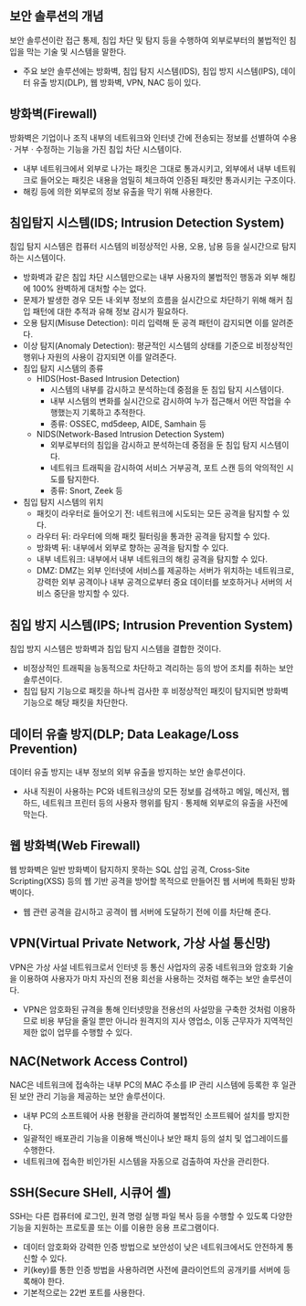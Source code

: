 ## 보안 솔루션의 개념

보안 솔루션이란 접근 통제, 침입 차단 및 탐지 등을 수행하여 외부로부터의 불법적인 침입을 막는 기술 및 시스템을 말한다.

- 주요 보안 솔루션에는 방화벽, 침입 탐지 시스템(IDS), 침입 방지 시스템(IPS), 데이터 유출 방지(DLP), 웹 방화벽, VPN, NAC 등이 있다.

## 방화벽(Firewall)

방화벽은 기업이나 조직 내부의 네트워크와 인터넷 간에 전송되는 정보를 선별하여 수용 · 거부 · 수정하는 기능을 가진 침입 차단 시스템이다.

- 내부 네트워크에서 외부로 나가는 패킷은 그대로 통과시키고, 외부에서 내부 네트워크로 들어오는 패킷은 내용을 엄밀히 체크하여 인증된 패킷만 통과시키는 구조이다.
- 해킹 등에 의한 외부로의 정보 유출을 막기 위해 사용한다.

## 침입탐지 시스템(IDS; Intrusion Detection System)

침입 탐지 시스템은 컴퓨터 시스템의 비정상적인 사용, 오용, 남용 등을 실시간으로 탐지하는 시스템이다.

- 방화벽과 같은 침입 차단 시스템만으로는 내부 사용자의 불법적인 행동과 외부 해킹에 100% 완벽하게 대처할 수는 없다.
- 문제가 발생한 경우 모든 내·외부 정보의 흐름을 실시간으로 차단하기 위해 해커 침입 패턴에 대한 추적과 유해 정보 감시가 필요하다.
- 오용 탐지(Misuse Detection): 미리 입력해 둔 공격 패턴이 감지되면 이를 알려준다.
- 이상 탐지(Anomaly Detection): 평균적인 시스템의 상태를 기준으로 비정상적인 행위나 자원의 사용이 감지되면 이를 알려준다.
- 침입 탐지 시스템의 종류
  - HIDS(Host-Based Intrusion Detection)
    - 시스템의 내부를 감시하고 분석하는데 중점을 둔 침입 탐지 시스템이다.
    - 내부 시스템의 변화를 실시간으로 감시하여 누가 접근해서 어떤 작업을 수행했는지 기록하고 추적한다.
    - 종류: OSSEC, md5deep, AIDE, Samhain 등
  - NIDS(Network-Based Intrusion Detection System)
    - 외부로부터의 침입을 감시하고 분석하는데 중점을 둔 침입 탐지 시스템이다.
    - 네트워크 트래픽을 감시하여 서비스 거부공격, 포트 스캔 등의 악의적인 시도를 탐지한다.
    - 종류: Snort, Zeek 등
- 침입 탐지 시스템의 위치
  - 패킷이 라우터로 들어오기 전: 네트워크에 시도되는 모든 공격을 탐지할 수 있다.
  - 라우터 뒤: 라우터에 의해 패킷 필터링을 통과한 공격을 탐지할 수 있다.
  - 방화벽 뒤: 내부에서 외부로 향하는 공격을 탐지할 수 있다.
  - 내부 네트워크: 내부에서 내부 네트워크의 해킹 공격을 탐지할 수 있다.
  - DMZ: DMZ는 외부 인터넷에 서비스를 제공하는 서버가 위치하는 네트워크로, 강력한 외부 공격이나 내부 공격으로부터 중요 데이터를 보호하거나 서버의 서비스 중단을 방지할 수 있다.

## 침입 방지 시스템(IPS; Intrusion Prevention System)

침입 방지 시스템은 방화벽과 침입 탐지 시스템을 결합한 것이다.

- 비정상적인 트래픽을 능동적으로 차단하고 격리하는 등의 방어 조치를 취하는 보안 솔루션이다.
- 침입 탐지 기능으로 패킷을 하나씩 검사한 후 비정상적인 패킷이 탐지되면 방화벽 기능으로 해당 패킷을 차단한다.

## 데이터 유출 방지(DLP; Data Leakage/Loss Prevention)

데이터 유출 방지는 내부 정보의 외부 유출을 방지하는 보안 솔루션이다.

- 사내 직원이 사용하는 PC와 네트워크상의 모든 정보를 검색하고 메일, 메신저, 웹 하드, 네트워크 프린터 등의 사용자 행위를 탐지 · 통제해 외부로의 유출을 사전에 막는다.

## 웹 방화벽(Web Firewall)

웹 방화벽은 일반 방화벽이 탐지하지 못하는 SQL 삽입 공격, Cross-Site Scripting(XSS) 등의 웹 기반 공격을 방어할 목적으로 만들어진 웹 서버에 특화된 방화벽이다.

- 웹 관련 공격을 감시하고 공격이 웹 서버에 도달하기 전에 이를 차단해 준다.

## VPN(Virtual Private Network, 가상 사설 통신망)

VPN은 가상 사설 네트워크로서 인터넷 등 통신 사업자의 공중 네트워크와 암호화 기술을 이용하여 사용자가 마치 자신의 전용 회선을 사용하는 것처럼 해주는 보안 솔루션이다.

- VPN은 암호화된 규격을 통해 인터넷망을 전용선의 사설망을 구축한 것처럼 이용하므로 비용 부담을 줄일 뿐만 아니라 원격지의 지사 영업소, 이동 근무자가 지역적인 제한 없이 업무를 수행할 수 있다.

## NAC(Network Access Control)

NAC은 네트워크에 접속하는 내부 PC의 MAC 주소를 IP 관리 시스템에 등록한 후 일관된 보안 관리 기능을 제공하는 보안 솔루션이다.

- 내부 PC의 소프트웨어 사용 현황을 관리하여 불법적인 소프트웨어 설치를 방지한다.
- 일괄적인 배포관리 기능을 이용해 백신이나 보안 패치 등의 설치 및 업그레이드를 수행한다.
- 네트워크에 접속한 비인가된 시스템을 자동으로 검출하여 자산을 관리한다.

## SSH(Secure SHell, 시큐어 셸)

SSH는 다른 컴퓨터에 로그인, 원격 명령 실행 파일 복사 등을 수행할 수 있도록 다양한 기능을 지원하는 프로토콜 또는 이를 이용한 응용 프로그램이다.

- 데이터 암호화와 강력한 인증 방법으로 보안성이 낮은 네트워크에서도 안전하게 통신할 수 있다.
- 키(key)를 통한 인증 방법을 사용하려면 사전에 클라이언트의 공개키를 서버에 등록해야 한다.
- 기본적으로는 22번 포트를 사용한다.
